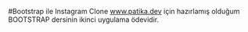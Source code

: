 #Bootstrap ile Instagram Clone
www.patika.dev için hazırlamış olduğum BOOTSTRAP dersinin ikinci uygulama ödevidir.
 
